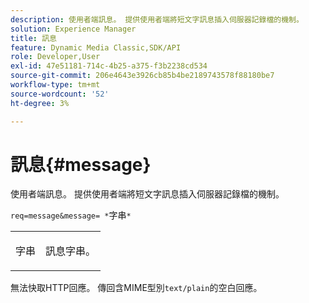 ```yaml
---
description: 使用者端訊息。 提供使用者端將短文字訊息插入伺服器記錄檔的機制。
solution: Experience Manager
title: 訊息
feature: Dynamic Media Classic,SDK/API
role: Developer,User
exl-id: 47e51181-714c-4b25-a375-f3b2238cd534
source-git-commit: 206e4643e3926cb85b4be2189743578f88180be7
workflow-type: tm+mt
source-wordcount: '52'
ht-degree: 3%

---
```


# 訊息{#message}

使用者端訊息。 提供使用者端將短文字訊息插入伺服器記錄檔的機制。

`req=message&message= *`字串`*`

<table id="simpletable_9AF29AA336C4447BBC2FD4A7D43ED91B"> 
 <tr class="strow"> 
  <td class="stentry"> <p><span class="varname">字串</span> </p> </td> 
  <td class="stentry"> <p>訊息字串。 </p></td> 
 </tr> 
</table>

無法快取HTTP回應。 傳回含MIME型別`text/plain`的空白回應。
